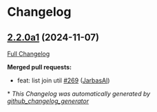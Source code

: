 # Changelog

## [2.2.0a1](https://github.com/OpenVoiceOS/OVOS-workshop/tree/2.2.0a1) (2024-11-07)

[Full Changelog](https://github.com/OpenVoiceOS/OVOS-workshop/compare/2.1.0...2.2.0a1)

**Merged pull requests:**

- feat: list join util [\#269](https://github.com/OpenVoiceOS/OVOS-workshop/pull/269) ([JarbasAl](https://github.com/JarbasAl))



\* *This Changelog was automatically generated by [github_changelog_generator](https://github.com/github-changelog-generator/github-changelog-generator)*
